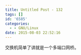 ```yaml
---
title: Untitled Post - 132
tags: []
id: '6585'
categories:
  - - GNU/Linux
date: 2015-08-03 22:52:16
---
```


交换机简单了讲就是一个多端口网桥。